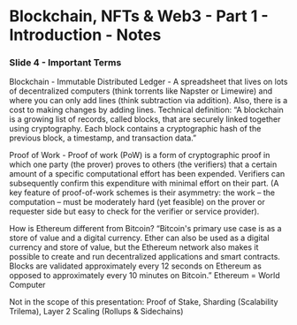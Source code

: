 # Blockchain, NFTs & Web3 - Part 1 - Introduction - Notes

### Slide 4 - Important Terms
Blockchain - Immutable Distributed Ledger - A spreadsheet that lives on lots of decentralized computers (think torrents like Napster or Limewire) and where you can only add lines (think subtraction via addition). Also, there is a cost to making changes by adding lines.
Technical definition: “A blockchain is a growing list of records, called blocks, that are securely linked together using cryptography. Each block contains a cryptographic hash of the previous block, a timestamp, and transaction data.” 

Proof of Work - Proof of work (PoW) is a form of cryptographic proof in which one party (the prover) proves to others (the verifiers) that a certain amount of a specific computational effort has been expended. Verifiers can subsequently confirm this expenditure with minimal effort on their part. (A key feature of proof-of-work schemes is their asymmetry: the work – the computation – must be moderately hard (yet feasible) on the prover or requester side but easy to check for the verifier or service provider).

How is Ethereum different from Bitcoin? “Bitcoin's primary use case is as a store of value and a digital currency. Ether can also be used as a digital currency and store of value, but the Ethereum network also makes it possible to create and run decentralized applications and smart contracts. Blocks are validated approximately every 12 seconds on Ethereum as opposed to approximately every 10 minutes on Bitcoin.” Ethereum = World Computer

Not in the scope of this presentation: Proof of Stake, Sharding (Scalability Trilema), Layer 2 Scaling (Rollups & Sidechains) 
